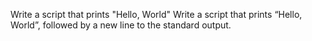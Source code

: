 Write a script that prints "Hello, World"
Write a script that prints “Hello, World”, followed by a new line to the standard output.
